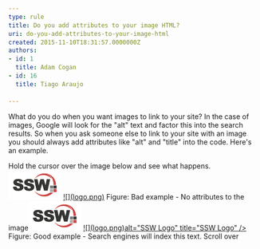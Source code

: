 ```yaml
---
type: rule
title: Do you add attributes to your image HTML?
uri: do-you-add-attributes-to-your-image-html
created: 2015-11-10T18:31:57.0000000Z
authors:
- id: 1
  title: Adam Cogan
- id: 16
  title: Tiago Araujo

---
```


 
​What do you do when you want images to link to your site? In the case of images, Google will look for the "alt" text and factor this into the search results. So when you ask someone else to link to your site with an image you should always add attributes like "alt" and "title" into the code. Here's an example.
 
​Hold the cursor over the image below and see what happens.
![](../../assets/SSWLogo.png)
[!\[\](logo.png)](/ssw/Default.aspx)
​Figure: Bad example​ - No attributes to the image![SSW Logo](../../assets/SSWLogo.png "SSW Logo")
[!\[\](logo.png)alt="SSW Logo" title="SSW Logo" />](/ssw/Default.aspx)
​Figure: Good example - Search engines will index this text. Scroll over
